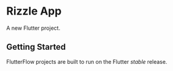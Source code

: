 # Rizzle App

A new Flutter project.

## Getting Started

FlutterFlow projects are built to run on the Flutter _stable_ release.
